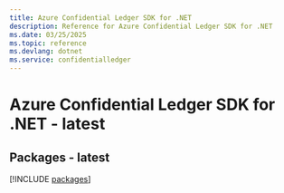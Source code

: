 ```yaml
---
title: Azure Confidential Ledger SDK for .NET
description: Reference for Azure Confidential Ledger SDK for .NET
ms.date: 03/25/2025
ms.topic: reference
ms.devlang: dotnet
ms.service: confidentialledger
---
```

# Azure Confidential Ledger SDK for .NET - latest
## Packages - latest
[!INCLUDE [packages](confidential-ledger-index.md)]